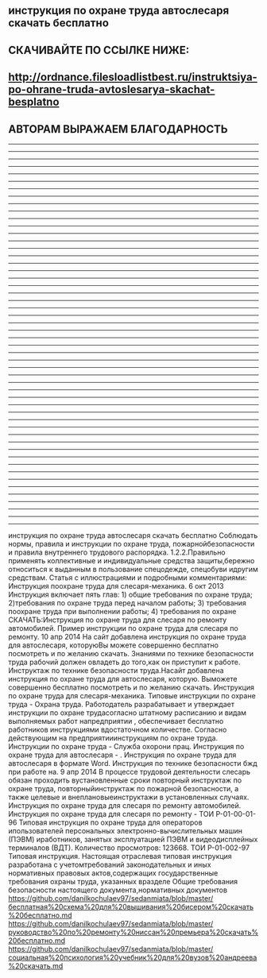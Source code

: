 инструкция по охране труда автослесаря скачать бесплатно
--------------------------------------------------
СКАЧИВАЙТЕ ПО ССЫЛКЕ НИЖЕ:
--------------------------------------------------
http://ordnance.filesloadlistbest.ru/instruktsiya-po-ohrane-truda-avtoslesarya-skachat-besplatno
--------------------------------------------------
АВТОРАМ ВЫРАЖАЕМ БЛАГОДАРНОСТЬ
--------------------------------------------------
--------------------------------------------------
--------------------------------------------------
--------------------------------------------------
--------------------------------------------------
--------------------------------------------------
--------------------------------------------------
--------------------------------------------------
--------------------------------------------------
--------------------------------------------------
--------------------------------------------------
--------------------------------------------------
--------------------------------------------------
--------------------------------------------------
--------------------------------------------------
--------------------------------------------------
--------------------------------------------------
--------------------------------------------------
--------------------------------------------------
--------------------------------------------------
--------------------------------------------------
--------------------------------------------------
--------------------------------------------------
--------------------------------------------------
--------------------------------------------------
--------------------------------------------------
--------------------------------------------------
--------------------------------------------------
--------------------------------------------------
--------------------------------------------------
--------------------------------------------------
--------------------------------------------------
--------------------------------------------------
--------------------------------------------------
--------------------------------------------------
--------------------------------------------------
--------------------------------------------------
--------------------------------------------------
--------------------------------------------------
--------------------------------------------------
--------------------------------------------------
--------------------------------------------------
--------------------------------------------------
--------------------------------------------------
--------------------------------------------------
--------------------------------------------------
--------------------------------------------------
--------------------------------------------------
--------------------------------------------------
--------------------------------------------------
--------------------------------------------------
--------------------------------------------------
--------------------------------------------------
инструкция по охране труда автослесаря скачать бесплатно Соблюдать нормы, правила и инструкции по охране труда, пожарнойбезопасности и правила внутреннего трудового распорядка. 1.2.2.Правильно применять коллективные и индивидуальные средства защиты,бережно относиться к выданным в пользование спецодежде, спецобуви идругим средствам. Статья с иллюстрациями и подробными комментариями: Инструкция поохране труда для слесаря-механика. 6 окт 2013  Инструкция включает пять глав: 1) общие требования по охране труда; 2)требования по охране труда перед началом работы; 3) требования поохране труда при выполнении работы; 4) требования по охране  СКАЧАТЬ:Инструкция по охране труда для слесаря по ремонту автомобилей. Пример инструкции по охране труда для слесаря по ремонту. 10 апр 2014  На сайт добавлена инструкция по охране труда для автослесаря, которуюВы можете совершенно бесплатно посмотреть и по желанию скачать. Знаниями по технике безопасности труда рабочий должен овладеть до того,как он приступит к работе. Инструктаж по технике безопасности труда.Насайт добавлена инструкция по охране труда для автослесаря, которую. Выможете совершенно бесплатно посмотреть и по желанию скачать. Инструкция по охране труда для слесаря-механика. Типовые инструкции по охране труда - Охрана труда.
Работодатель разрабатывает и утверждает инструкции по охране трудасогласно штатному расписанию и видам выполняемых работ напредприятии , обеспечивает бесплатно работников инструкциями вдостаточном количестве. Согласно действующим на предприятииинструкциям по охране труда. Инструкции по охране труда - Служба охорони прац. Инструкция по охране труда для автослесаря - . Инструкция по охране труда для автослесаря в формате Word. Инструкция по технике безопасности бжд при работе на. 9 апр 2014  В процессе трудовой деятельности слесарь обязан проходить вустановленные сроки повторный инструктаж по охране труда, повторныйинструктаж по пожарной безопасности, а также целевые и внеплановыеинструктажи в установленных случаях. Инструкция по охране труда для слесаря по ремонту автомобилей. Инструкция по охране труда для слесаря по ремонту  -
ТОИ Р-01-00-01-96 Типовая инструкция по охране труда для операторов ипользователей персональных электронно-вычислительных машин (ПЭВМ) иработников, занятых эксплуатацией ПЭВМ и видеодисплейных терминалов (ВДТ). Количество просмотров: 123668. ТОИ Р-01-002-97 Типовая инструкция. Настоящая отраслевая типовая инструкция разработана с учетомтребований законодательных и иных нормативных правовых актов,содержащих государственные требования охраны труда, указанных вразделе Общие требования безопасности настоящего документа,нормативных документов
https://github.com/danilkochulaev97/sedanmiata/blob/master/бесплатная%20схема%20для%20вышивания%20бисером%20скачать%20бесплатно.md
https://github.com/danilkochulaev97/sedanmiata/blob/master/руководство%20по%20ремонту%20ниссан%20премьера%20скачать%20бесплатно.md
https://github.com/danilkochulaev97/sedanmiata/blob/master/социальная%20психология%20учебник%20для%20вузов%20андреева%20скачать.md